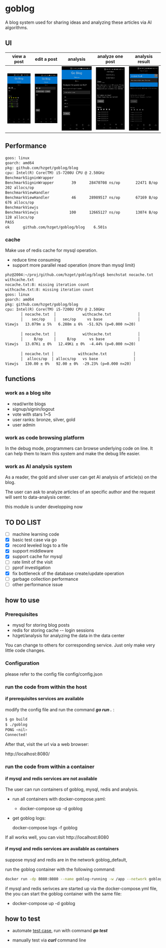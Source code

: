 # goblog

A blog system used for sharing ideas and analyzing
these articles via AI algorithms.

## UI

view a post | edit a post | analysis | analyze one post | analysis result|
:----------:|:-----------:|:-------:|:------:|:------:
![view](./pic/view.png)|![edit](./pic/edit.png)|![analysis](./pic/analysis.png)|![rawpost](https://github.com/hzget/hzget.github.io/blob/feature/neural_networks/pics/analysis_raw.png)|![result](https://github.com/hzget/hzget.github.io/blob/feature/neural_networks/pics/analysis_result.png)

## Performance

```golang
goos: linux
goarch: amd64
pkg: github.com/hzget/goblog/blog
cpu: Intel(R) Core(TM) i5-7200U CPU @ 2.50GHz
BenchmarkSigninWrapper
BenchmarkSigninWrapper 	      39	  28470708 ns/op	   22471 B/op	     202 allocs/op
BenchmarkViewHandler
BenchmarkViewHandler   	      46	  28989517 ns/op	   67169 B/op	     676 allocs/op
BenchmarkViewjs
BenchmarkViewjs        	     100	  12665127 ns/op	   13074 B/op	     128 allocs/op
PASS
ok  	github.com/hzget/goblog/blog	6.501s
```

### cache

Make use of redis cache for mysql operation.

* reduce time consuming
* support more parallel read operation (more than mysql limit)

```golang
phz@2004:~/proj/github.com/hzget/goblog/blog$ benchstat nocache.txt withcache.txt 
nocache.txt:8: missing iteration count
withcache.txt:8: missing iteration count
goos: linux
goarch: amd64
pkg: github.com/hzget/goblog/blog
cpu: Intel(R) Core(TM) i5-7200U CPU @ 2.50GHz
       │ nocache.txt  │            withcache.txt            │
       │    sec/op    │   sec/op     vs base                │
Viewjs   13.079m ± 5%   6.288m ± 6%  -51.92% (p=0.000 n=20)

       │ nocache.txt  │            withcache.txt            │
       │     B/op     │     B/op      vs base               │
Viewjs   13.07Ki ± 0%   12.49Ki ± 0%  -4.44% (p=0.000 n=20)

       │ nocache.txt │           withcache.txt            │
       │  allocs/op  │ allocs/op   vs base                │
Viewjs   130.00 ± 0%   92.00 ± 0%  -29.23% (p=0.000 n=20)

```

## functions

### work as a blog site

* read/write blogs
* signup/signin/logout
* vote with stars 1~5
* user ranks: bronze, silver, gold
* user admin

### work as code browsing platform

In the debug mode, programmers can browse underlying code on line.
It can help them to learn this system and make the debug life easier.

### work as AI analysis system

As a reader, the gold and silver user can
get AI analysis of article(s) on the blog.

The user can ask to analyze articles of an specific author
and the request will sent to data-analysis center.

this module is under developping now

## TO DO LIST

- [ ] machine learning code
- [x] basic test case via go
- [x] record leveled logs to a file
- [x] support middleware
- [x] support cache for mysql
- [ ] rate limit of the visit
- [ ] pprof investigation
- [x] fix bottleneck of the database create/update operation
- [ ] garbage collection performance
- [ ] other performance issue

## how to use

### Prerequisites

* mysql for storing blog posts
* redis for storing cache -- login sessions
* hzget/analysis for analyzing the data in the data center

You can change to others for corresponding service. Just only make very little code changes.

### Configuration

please refer to the config file config/config.json

### run the code from within the host

#### if prerequisites services are available

modify the config file and run the command ***go run .*** :

```bash
$ go build
$ ./goblog
PONG <nil>
Connected!

```

After that, visit the url via a web browser:

http://localhost:8080/

### run the code from within a container

#### if mysql and redis services are not available

The user can run containers of goblog, mysql, redis and analysis.

* run all containers with docker-compose.yaml:
  * docker-compose up -d goblog

* get goblog logs:

    docker-compose logs -f goblog

If all works well, you can visit http://localhost:8080

#### if mysql and redis services are available as containers

suppose mysql and redis are in the network goblog\_default,

run the goblog container with the following command:

```bash
docker run -dp 8080:8080 --name goblog-running -w /app --network goblog_default hzget/goblog:latest sh -c "/app/goblog"
```

if mysql and redis serivces are started up via the docker-compose.yml file,
the you can start the goblog container with the same file:

* docker-compose up -d goblog

## how to test

* automate [test case](./test/client), run with command ***go test***

* manually test via ***curl*** command line

